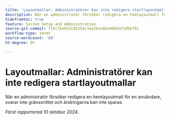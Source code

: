 ```yaml
---
title: 'Layoutmallar: Administratörer kan inte redigera startlayoutmallar'
description: När en administratör försöker redigera en hemlayoutmall för en användare, svarar inte gränssnittet och ändringarna kan inte sparas.
hidefromtoc: true
feature: System Setup and Administration
source-git-commit: f15c76a622c02154c3aa1bec6be9603af18bbf91
workflow-type: tm+mt
source-wordcount: '68'
ht-degree: 0%

---
```


# Layoutmallar: Administratörer kan inte redigera startlayoutmallar

När en administratör försöker redigera en hemlayoutmall för en användare, svarar inte gränssnittet och ändringarna kan inte sparas.

_Först rapporterad 10 oktober 2024._
